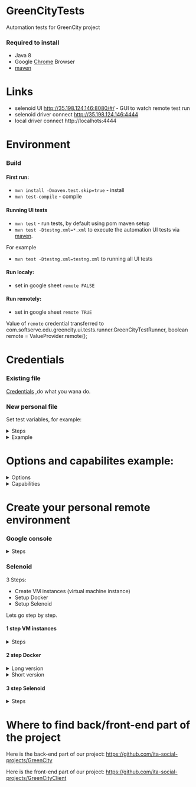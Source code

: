 # GreenCityTests
Automation tests for GreenCity project

### Required to install

* Java 8
* Google [Chrome](https://www.google.com/chrome/) Browser
* [maven](https://maven.apache.org/)

# Links
* selenoid UI http://35.198.124.146:8080/#/  - GUI to watch remote test run
* selenoid driver connect http://35.198.124.146:4444
* local driver connect http://localhots:4444

# Environment                   
### Build
#### First run:
* `mvn install -Dmaven.test.skip=true` - install
* `mvn test-compile` - compile

#### Running UI tests
* `mvn test` - run tests, by default using pom maven setup
* `mvn test -Dtestng.xml=*.xml` to execute the automation UI tests via [maven](https://maven.apache.org/).

For example
* `mvn test -Dtestng.xml=testng.xml` to running all  UI tests 

#### Run localy:
* set in google sheet `remote FALSE`
#### Run remotely:
* set in google sheet `remote TRUE`

Value of `remote` credential  transferred to com.softserve.edu.greencity.ui.tests.runner.GreenCityTestRunner, boolean remote = ValueProvider.remote();

# Credentials 
### Existing file
[Credentials](https://docs.google.com/spreadsheets/d/165DiBh-2TKxIHPtfBTDJ_GBq8kgal4Ac5vRlbaUC6O4/edit#gid=182144688)
,do what you wana do.

### New personal file
Set test variables, for example:
<details><summary>Steps</summary>
<p>

All user credentials storing at google sheets.
If you wana create personal file with credentials, you should :
* Create  [google sheet](https://docs.google.com/spreadsheets)
* [Share with people and groups](https://dl.dropboxusercontent.com/s/oj3hbfyh9vqvwbf/shot_200908_003404.png)
* [Allow API](https://developers.google.com/sheets/api/quickstart/java) :
- [click](https://dl.dropboxusercontent.com/s/kc5hros4whxu33u/shot_200907_235946.png)
- [give name](https://dl.dropboxusercontent.com/s/fpb6g25hzvsx3cu/shot_200907_235645.png)
- [chose desktop app](https://dl.dropboxusercontent.com/s/usr5u1ikz9lc0u1/shot_200907_235712.png)
- [download configuration file](https://dl.dropboxusercontent.com/s/4rnaxhhej94oap1/shot_200907_235731.png)
- [file loocks like this](https://dl.dropboxusercontent.com/s/j833vocuvpodzbm/shot_200907_235901.png)
- replace information in `resources/sheetsApi.json`
* Add key to `com.softserve.edu.greencity.ui.tools.api.google.sheets.GoogleSheet`,
([Key looks like this](https://dl.dropboxusercontent.com/s/j3hzw7u8frlhpf8/shot_200908_000657.png))
*  `SPREADSHEET_ID = YOUR_KEY_FROM_GOOGLE_SHEET`

</p>
</details>

<details><summary>Example</summary>
<p>

```
Name of value	value
invalidPassDigit	12345678-
defaultName	Pavel
emailForRegistration	greencitypavel@gmail.com
defaultPass	1234qwerTY-
temporaryPass	Temp#001
invalidName	21CharString21CharSt
invalidPassLowercase	qwertyasdfg-
nameForRegistration	greencitypavel
invalidPass	as2f
invalidPassSpecChar	bRDYBhAs3 z48Y5H-
invalidPassSpace	                                         
invalidPassLength	aA-
comfTemporaryPass	1234qwerTY-
googleEmail	greencitypavel@gmail.com
googlePass	1234qwerTY-
invalidPassUppercase	QWERTYASDFG-
validIncorrectPassword	As3z48Y5H-bRDYBh
temporaryLoginName	xdknxusqvjeovowpfk@awdrt.com
defaultEmail	greencitypavel@gmail.com
invalidEmail	\ asd 
passwordForRegistration	1234qwerTY-
validUnregisterEmail	greencitypavel@gmail.com
remote	TRUE
```
</p>
</details>

# Options and capabilites example:

<details><summary>Options</summary>
<p>

```
com.softserve.edu.greencity.ui.tests.runner.GreenCityTestRunner.setUpBeforeClass
ChromeOptions options = new ChromeOptions();
* options.addArguments("--disable-gpu");
* options.addArguments("--disable-popup-blocking");
* options.addArguments("--allow-failed-policy-fetch-for-test");
* options.addArguments("--disable-browser-side-navigation");
* options.addArguments("--incognito");
* options.addArguments("--disable-notifications");
* options.addArguments("--window-size=1920,1080", "--no-sandbox", "'--disable-dev-shm-usage");
```

</p>
</details>

<details><summary>Capabilities</summary>
<p>

```            
<=================================Common=================================>
com.softserve.edu.greencity.ui.tests.runner.DriverSetup.optionsArguments
DesiredCapabilities capabilities = DesiredCapabilities.chrome();
* capabilities.setBrowserName("chrome");
* capabilities.setVersion("84.0");
* capabilities.setCapability("enableVNC", true);
* capabilities.setCapability("enableVideo", false);
* capabilities.setCapability(ChromeOptions.CAPABILITY, options);
<=================================Common=================================>

<=================================Local=================================>
* GridHub.startLocally(4444);
* RegisterChrome.startNode(5551);
* RegisterChrome.startNode(5552);
* RegisterChrome.startNode(5553);
* RegisterChrome.startNode(5554);
* driver = new RemoteWebDriver(new URL("http://localhost:4444/wd/hub"),options);
<=================================Local=================================>

<=================================Remote=================================>
* driver = new RemoteWebDriver(
                    URI.create("http://35.198.124.146:4444/wd/hub").toURL(),
                    capabilities);
<=================================Remote=================================>
```

</p>
</details>

# Create your personal remote environment
### Google console
<details><summary>Steps</summary>
<p>
* Requirement: google account
* Go to [Google console](https://console.cloud.google.com/)
* Click [Activate](https://dl.dropboxusercontent.com/s/51d90wwa3rtaxpu/shot_200908_005037.png)
* Follow steps recommended in page to activate trial:  $300 credit to explore Google Cloud products, 3 month for now, check actual information when you start.
</p>
</details>

### Selenoid
3 Steps: 
- Create VM instances (virtual machine instance)
- Setup Docker
- Setup Selenoid

Lets go step by step.

#### 1 step VM instances
<details><summary>Steps</summary>
<p>

* [open menu](https://dl.dropboxusercontent.com/s/bhkp05a6yv3ol2a/shot_200908_005832.png)
* [go to vm instance page](https://dl.dropboxusercontent.com/s/bce5oi4jdymofo2/shot_200908_005907.png)
* [click create instance](https://dl.dropboxusercontent.com/s/u3e6hptkh890ws9/shot_200908_005933.png) (if you doesnt have any instances, you will see only one button in the middle of the page)
* [give name](https://dl.dropboxusercontent.com/s/au0bfcsmtwwykuy/shot_200908_010004.png) only lowercase
* [choose server](https://dl.dropboxusercontent.com/s/p46ntpy1fr62x6k/shot_200908_010040.png)
* [chose engine parameters](https://dl.dropboxusercontent.com/s/yjb72xi5myypldv/shot_200908_010058.png)
* [choose OS](https://dl.dropboxusercontent.com/s/lr0kt8x4xg2awuh/shot_200908_010123.png) we will work with ubuntu, but be free to experiment
* [set OS parameters](https://dl.dropboxusercontent.com/s/2m7eqn5w9vlrwk6/shot_200908_010213.png)
* [allow api, http and https](https://dl.dropboxusercontent.com/s/hy6mtmf2gyghszw/shot_200908_010333.png) actually you need only http, so up to you
* [You are awesome](https://dl.dropboxusercontent.com/s/vponrk0qbct1r3i/shot_200908_011231.png)
</p>
</details>

#### 2 step Docker
<details><summary>Long version</summary>
<p>

* [docker official site](https://www.docker.com/)
* [intro](https://www.digitalocean.com/community/tutorials/the-docker-ecosystem-an-introduction-to-common-components) optional to read
* [go to vm instance page](https://dl.dropboxusercontent.com/s/bce5oi4jdymofo2/shot_200908_005907.png)
* [open console](https://dl.dropboxusercontent.com/s/zx6r3duwrm64gq7/shot_200908_011659.png)
* [you should see next awesome interface](https://dl.dropboxusercontent.com/s/ahp9osnisis2sin/shot_200908_012412.png)
* <b>follow steps bellow</b>
* <b>Install:</b>
* `sudo apt update`
* `sudo apt install apt-transport-https ca-certificates curl software-properties-common`
* `curl -fsSL https://download.docker.com/linux/ubuntu/gpg | sudo apt-key add -`
* `sudo add-apt-repository "deb [arch=amd64] https://download.docker.com/linux/ubuntu focal stable"`
* `sudo apt update`
* `apt-cache policy docker-ce`
* you should see:
```
docker-ce:
  Installed: (none)
  Candidate: 5:19.03.9~3-0~ubuntu-focal
  Version table:
     5:19.03.9~3-0~ubuntu-focal 500
        500 https://download.docker.com/linux/ubuntu focal/stable amd64 Packages
``` 
* `sudo apt install docker-ce`
* `sudo systemctl status docker`
* you should see:
```
● docker.service - Docker Application Container Engine
     Loaded: loaded (/lib/systemd/system/docker.service; enabled; vendor preset: enabled)
     Active: active (running) since Tue 2020-05-19 17:00:41 UTC; 17s ago
TriggeredBy: ● docker.socket
       Docs: https://docs.docker.com
   Main PID: 24321 (dockerd)
      Tasks: 8
     Memory: 46.4M
     CGroup: /system.slice/docker.service
             └─24321 /usr/bin/dockerd -H fd:// --containerd=/run/containerd/containerd.sock
```
* press `CTRL+C`
* <b>Setup to avoid use sudo, optional:</b>
* `sudo usermod -aG docker ${USER}`
* `su - ${USER}`
* `id -nG`
* `sammy sudo docker`
* `sudo usermod -aG docker username`
* P.S. I skip this step, use sudo and doesn't have any problem with it, but all up to you.
* <b>How to use docker:</b>
* if you skip step before, use `sudo` before command
* `docker [option] [command] [arguments]`
* type `docker` you will see all options:
```
  attach      Attach local standard input, output, and error streams to a running container
  build       Build an image from a Dockerfile
  commit      Create a new image from a container's changes
  cp          Copy files/folders between a container and the local filesystem
  create      Create a new container
  diff        Inspect changes to files or directories on a container's filesystem
  events      Get real time events from the server
  exec        Run a command in a running container
  export      Export a container's filesystem as a tar archive
  history     Show the history of an image
  images      List images
  import      Import the contents from a tarball to create a filesystem image
  info        Display system-wide information
  inspect     Return low-level information on Docker objects
  kill        Kill one or more running containers
  load        Load an image from a tar archive or STDIN
  login       Log in to a Docker registry
  logout      Log out from a Docker registry
  logs        Fetch the logs of a container
  pause       Pause all processes within one or more containers
  port        List port mappings or a specific mapping for the container
  ps          List containers
  pull        Pull an image or a repository from a registry
  push        Push an image or a repository to a registry
  rename      Rename a container
  restart     Restart one or more containers
  rm          Remove one or more containers
  rmi         Remove one or more images
  run         Run a command in a new container
  save        Save one or more images to a tar archive (streamed to STDOUT by default)
  search      Search the Docker Hub for images
  start       Start one or more stopped containers
  stats       Display a live stream of container(s) resource usage statistics
  stop        Stop one or more running containers
  tag         Create a tag TARGET_IMAGE that refers to SOURCE_IMAGE
  top         Display the running processes of a container
  unpause     Unpause all processes within one or more containers
  update      Update configuration of one or more containers
  version     Show the Docker version information
  wait        Block until one or more containers stop, then print their exit codes
```
* `docker docker-subcommand --help`
* `docker info`
* `docker run hello-world`
* You will see:
```
Unable to find image 'hello-world:latest' locally
latest: Pulling from library/hello-world
0e03bdcc26d7: Pull complete
Digest: sha256:6a65f928fb91fcfbc963f7aa6d57c8eeb426ad9a20c7ee045538ef34847f44f1
Status: Downloaded newer image for hello-world:latest

Hello from Docker!
This message shows that your installation appears to be working correctly.
```
* `docker search ubuntu` you should see OFFICIAL OK
```
Output
NAME                                                      DESCRIPTION                                     STARS               OFFICIAL            AUTOMATED
ubuntu                                                    Ubuntu is a Debian-based Linux operating sys…   10908               [OK]
dorowu/ubuntu-desktop-lxde-vnc                            Docker image to provide HTML5 VNC interface …   428                                     [OK]
rastasheep/ubuntu-sshd                                    Dockerized SSH service, built on top of offi…   244                                     [OK]
consol/ubuntu-xfce-vnc                                    Ubuntu container with "headless" VNC session…   218                                     [OK]
ubuntu-upstart                                            Upstart is an event-based replacement for th…   108                 [OK]
ansible/ubuntu14.04-ansible                               Ubuntu 14.04 LTS with
```
* `docker pull ubuntu` you should see:
```
Using default tag: latest
latest: Pulling from library/ubuntu
d51af753c3d3: Pull complete
fc878cd0a91c: Pull complete
6154df8ff988: Pull complete
fee5db0ff82f: Pull complete
Digest: sha256:747d2dbbaaee995098c9792d99bd333c6783ce56150d1b11e333bbceed5c54d7
Status: Downloaded newer image for ubuntu:latest
docker.io/library/ubuntu:latest
```
* `docker images` display your images, you should see smth like thisL
```
REPOSITORY          TAG                 IMAGE ID            CREATED             SIZE
ubuntu              latest              1d622ef86b13        3 weeks ago         73.9MB
hello-world         latest              bf756fb1ae65        4 months ago        13.3kB
```
* `docker run -it ubuntu` run container
* you will see that your username changed, smth lie `root@d9b100f2f636:/#`. In container you should use commands without `sudo`
* you will need identifier `d9b100f2f636` after to run/stop etc container, just keep it in mind.
* `apt update`
* `apt install nodejs`
* `node -v`
Output
```
v10.19.0
```
* <b>Manege docker:</b>
* `docker ps` Output:
```
CONTAINER ID        IMAGE               COMMAND             CREATED             
```
* `docker ps -a`
```
greencitypavel@selenoid:~$ docker ps -a
CONTAINER ID        IMAGE                         COMMAND                  CREATED             STATUS                  PORTS                    NAMES
252134e6c31e        aerokube/selenoid-ui:1.10.0   "/selenoid-ui --sele…"   3 days ago          Up 3 days (healthy)     0.0.0.0:8080->8080/tcp   selenoid-ui
c0ff6120579d        aerokube/selenoid:1.10.0      "/usr/bin/selenoid -…"   3 days ago          Up 3 days               0.0.0.0:4444->4444/tcp   selenoid
8aade18cb61f        ubuntu                        "/bin/bash"              3 days ago          Up 3 days                                        gallant_bose
0e00502eb333        hello-world                   "/hello"                 3 days ago          Exited (0) 3 days ago                            affectionate_me
itner
```
* docker ps -l
```
greencitypavel@selenoid:~$ docker ps -l
CONTAINER ID        IMAGE                         COMMAND                  CREATED             STATUS                PORTS                    NAMES
252134e6c31e        aerokube/selenoid-ui:1.10.0   "/selenoid-ui --sele…"   3 days ago          Up 3 days (healthy)   0.0.0.0:8080->8080/tcp   selenoid-ui
```
* remember we talk that you should keep in mind
* `docker start d9b100f2f636`
* 'docker ps' - status
* `docker stop selenoid-ui` stop by NAME, check table above
* `docker stop 252134e6c31e` stop by ID, check table above
* [Useful links](https://www.digitalocean.com/community/tags/docker?subtype=tutorial) 
* [Here we are again.  You are great](https://dl.dropboxusercontent.com/s/ds7886rrg0r8vgc/shot_200908_021245.png)
</p>
</details>

<details><summary>Short version</summary>
<p>

```
if smth went wrong just repeat without sudo
```
```sh
sudo apt update
sudo apt install apt-transport-https ca-certificates curl software-properties-common
sudo curl -fsSL https://download.docker.com/linux/ubuntu/gpg | sudo apt-key add -
sudo add-apt-repository "deb [arch=amd64] https://download.docker.com/linux/ubuntu focal stable"
sudo apt update
sudo apt-cache policy docker-ce
sudo apt install docker-ce
sudo systemctl status docker
docker: Cannot connect to the Docker daemon. Is the docker daemon running on this host?. - its ok
docker [option] [command] [arguments] - base syntax
sudo docker
sudo docker docker-subcommand --help
sudo docker info
sudo docker run hello-world
sudo docker search ubuntu
sudo docker pull ubuntu
sudo docker images
sudo docker run -it ubuntu
root@d9b100f2f636:/#
apt update
apt install nodejs
node -v
docker ps
CTRL+C
docker ps -a
docker start 1c08a7a0d0e4
docker stop quizzical_mcnulty
docker rm youthful_curie
docker commit -m "What you did to the image" -a "Author Name" container_id repository/new_image_name
docker commit -m "added Node.js" -a "sammy" d9b100f2f636 sammy/ubuntu-nodejs
docker images
docker login -u docker-registry-username
docker tag sammy/ubuntu-nodejs docker-registry-username/ubuntu-nodejs
docker push docker-registry-username/docker-image-name
docker push sammy/ubuntu-nodejs
```

</p>
</details>

#### 3 step Selenoid
<details><summary>Steps</summary>
<p>

* `wget -O cm https://github.com/aerokube/cm/releases/download/1.7.2/cm_linux_amd64`
* $ `chmod +x cm`
* `curl -s https://aerokube.com/cm/bash | bash`
* $ `./cm selenoid start --vnc`
* $ `./cm selenoid-ui start`

</p>
</details>



# Where to find back/front-end part of the project
Here is the back-end part of our project: https://github.com/ita-social-projects/GreenCity

Here is the front-end part of our project: https://github.com/ita-social-projects/GreenCityClient
